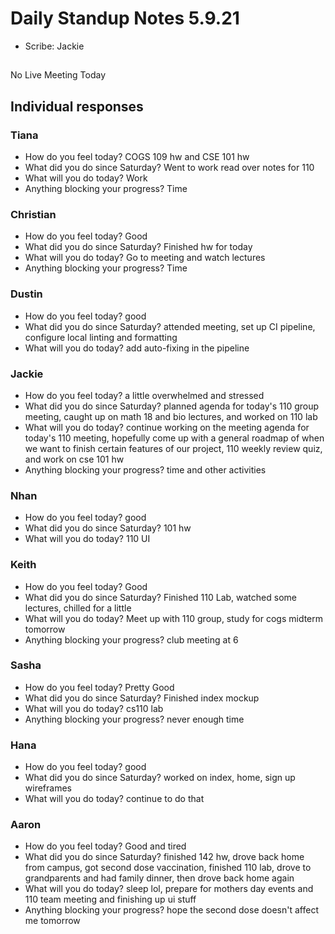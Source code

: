 # Daily Standup Notes 5.9.21
* Scribe: Jackie

##
No Live Meeting Today
 
## Individual responses

### Tiana
* How do you feel today? COGS 109 hw and CSE 101 hw
* What did you do since Saturday? Went to work read over notes for 110
* What will you do today? Work
* Anything blocking your progress? Time

### Christian
* How do you feel today? Good
* What did you do since Saturday? Finished hw for today
* What will you do today? Go to meeting and watch lectures
* Anything blocking your progress? Time

### Dustin
* How do you feel today? good
* What did you do since Saturday? attended meeting, set up CI pipeline, configure local linting and formatting
* What will you do today? add auto-fixing in the pipeline

### Jackie
* How do you feel today? a little overwhelmed and stressed
* What did you do since Saturday? planned agenda for today's 110 group meeting, caught up on math 18 and bio lectures, and worked on 110 lab  
* What will you do today? continue working on the meeting agenda for today's 110 meeting, hopefully come up with a general roadmap of when we want to finish certain features of our project, 110 weekly review quiz, and work on cse 101 hw  
* Anything blocking your progress? time and other activities

### Nhan
* How do you feel today? good
* What did you do since Saturday? 101 hw
* What will you do today? 110 UI

### Keith
* How do you feel today? Good
* What did you do since Saturday? Finished 110 Lab, watched some lectures, chilled for a little 
* What will you do today? Meet up with 110 group, study for cogs midterm tomorrow
* Anything blocking your progress? club meeting at 6

### Sasha
* How do you feel today? Pretty Good
* What did you do since Saturday? Finished index mockup
* What will you do today? cs110 lab
* Anything blocking your progress? never enough time

### Hana
* How do you feel today? good  
* What did you do since Saturday? worked on index, home, sign up wireframes  
* What will you do today? continue to do that  

### Aaron 
* How do you feel today? Good and tired
* What did you do since Saturday? finished 142 hw, drove back home from campus, got second dose vaccination, finished 110 lab, drove to grandparents and had family dinner, then drove back home again  
* What will you do today? sleep lol, prepare for mothers day events and 110 team meeting and finishing up ui stuff
* Anything blocking your progress? hope the second dose doesn't affect me tomorrow
